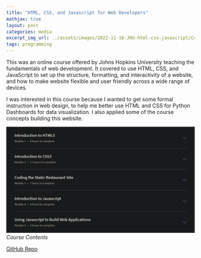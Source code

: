 ```yaml
---
title: "HTML, CSS, and Javascript for Web Developers"
mathjax: true
layout: post
categories: media
excerpt_img_url: ../assets/images/2022-11-16-JHU-html-css-javascript/Course_Contents.png
tags: programming
---
```


This was an online course offered by Johns Hopkins University teaching the fundamentals of web development. It covered to use HTML, CSS, and JavaScript to set up the structure, formatting, and interactivity of a website, and how to make website flexible and user friendly across a wide range of devices. 

I was interested in this course because I wanted to get some formal instruction in web design, to help me better use HTML and CSS for Python Dashboards for data visualization. I also applied some of the course concepts building this website.

![](/assets/images/2022-11-16-JHU-html-css-javascript/Course_Contents.png)
*Course Contents*

[GitHub Repo](https://github.com/orion-miller/Johns-Hopkins-WebDev)












